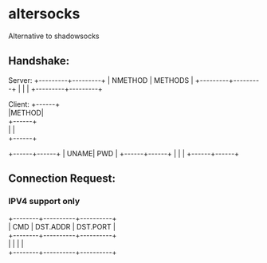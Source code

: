# altersocks
Alternative to shadowsocks


## Handshake:
Server:
+---------+---------+
| NMETHOD | METHODS |
+---------+---------+
|         |         |
+---------+---------+

Client:
+------+  
|METHOD|  
+------+  
|      |  
+------+

+------+------+
| UNAME| PWD  |
+------+------+
|      |      |
+------+------+


## Connection Request:
### IPV4 support only
+--------+----------+----------+  
| CMD    | DST.ADDR | DST.PORT |  
+--------+----------+----------+  
|        |          |          |  
+--------+----------+----------+  